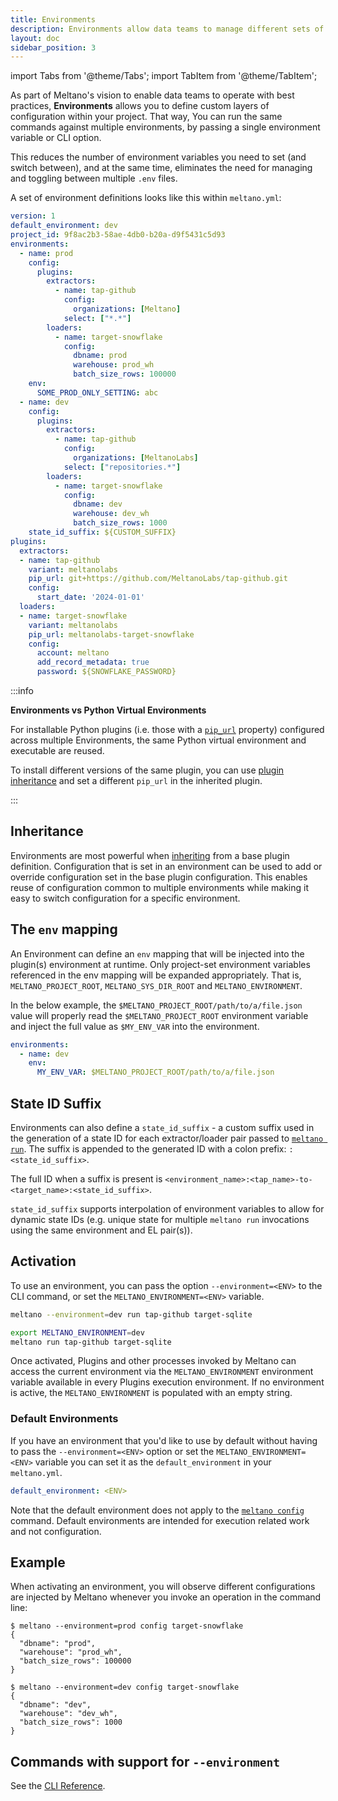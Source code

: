 ```yaml
---
title: Environments
description: Environments allow data teams to manage different sets of configurations for extractors, loaders and plugins.
layout: doc
sidebar_position: 3
---
```


import Tabs from '@theme/Tabs';
import TabItem from '@theme/TabItem';


As part of Meltano's vision to enable data teams to operate with best practices, **Environments** allows
you to define custom layers of configuration within your project. That way, You can run the same commands against multiple environments,
by passing a single environment variable or CLI option.

This reduces the number of environment variables you need to set (and switch between), and at the same time,
eliminates the need for managing and toggling between multiple `.env` files.

A set of environment definitions looks like this within `meltano.yml`:

```yaml
version: 1
default_environment: dev
project_id: 9f8ac2b3-58ae-4db0-b20a-d9f5431c5d93
environments:
  - name: prod
    config:
      plugins:
        extractors:
          - name: tap-github
            config:
              organizations: [Meltano]
            select: ["*.*"]
        loaders:
          - name: target-snowflake
            config:
              dbname: prod
              warehouse: prod_wh
              batch_size_rows: 100000
    env:
      SOME_PROD_ONLY_SETTING: abc
  - name: dev
    config:
      plugins:
        extractors:
          - name: tap-github
            config:
              organizations: [MeltanoLabs]
            select: ["repositories.*"]
        loaders:
          - name: target-snowflake
            config:
              dbname: dev
              warehouse: dev_wh
              batch_size_rows: 1000
    state_id_suffix: ${CUSTOM_SUFFIX}
plugins:
  extractors:
  - name: tap-github
    variant: meltanolabs
    pip_url: git+https://github.com/MeltanoLabs/tap-github.git
    config:
      start_date: '2024-01-01'
  loaders:
  - name: target-snowflake
    variant: meltanolabs
    pip_url: meltanolabs-target-snowflake
    config:
      account: meltano
      add_record_metadata: true
      password: ${SNOWFLAKE_PASSWORD}
```

:::info

  <p><strong>Environments vs Python Virtual Environments</strong></p>
  <p>For installable Python plugins (i.e. those with a <a href="/concepts/project/#plugins"><code>pip_url</code></a> property) configured across multiple Environments, the same Python virtual environment and executable are reused.</p>
  <p>To install different versions of the same plugin, you can use <a href="/concepts/plugins#plugin-inheritance">plugin inheritance</a> and set a different <code>pip_url</code> in the inherited plugin.</p>
:::

## Inheritance

Environments are most powerful when [inheriting](/concepts/plugins#plugin-inheritance) from a base plugin definition.
Configuration that is set in an environment can be used to add or override configuration set in the base plugin configuration.
This enables reuse of configuration common to multiple environments while making it easy to switch configuration for a specific environment.

## The `env` mapping

An Environment can define an `env` mapping that will be injected into the plugin(s) environment at runtime.
Only project-set environment variables referenced in the env mapping will be expanded appropriately.
That is, `MELTANO_PROJECT_ROOT`, `MELTANO_SYS_DIR_ROOT` and `MELTANO_ENVIRONMENT`.

In the below example, the `$MELTANO_PROJECT_ROOT/path/to/a/file.json` value will properly read the `$MELTANO_PROJECT_ROOT`
environment variable and inject the full value as `$MY_ENV_VAR` into the environment.

```yaml
environments:
  - name: dev
    env:
      MY_ENV_VAR: $MELTANO_PROJECT_ROOT/path/to/a/file.json
```

## State ID Suffix

Environments can also define a `state_id_suffix` - a custom suffix used in the generation of a state ID for each extractor/loader pair passed to [`meltano run`](/reference/command-line-interface#run).
The suffix is appended to the generated ID with a colon prefix: `:<state_id_suffix>`.

The full ID when a suffix is present is `<environment_name>:<tap_name>-to-<target_name>:<state_id_suffix>`.

`state_id_suffix` supports interpolation of environment variables to allow for dynamic state IDs (e.g. unique state for multiple `meltano run` invocations using the same environment and EL pair(s)).

## Activation

To use an environment, you can pass the option `--environment=<ENV>` to the CLI command, or set the `MELTANO_ENVIRONMENT=<ENV>` variable.

<Tabs className="meltano-tabs" queryString="meltano-tabs">
  <TabItem className="meltano-tab-content" value="command" label="command" default>

```bash
meltano --environment=dev run tap-github target-sqlite
```

  </TabItem>
  <TabItem className="meltano-tab-content" value="env" label="env" default>

```bash
export MELTANO_ENVIRONMENT=dev
meltano run tap-github target-sqlite
```

  </TabItem>
</Tabs>

Once activated, Plugins and other processes invoked by Meltano can access the current environment via the `MELTANO_ENVIRONMENT` environment variable available in every Plugins execution environment.
If no environment is active, the `MELTANO_ENVIRONMENT` is populated with an empty string.

### Default Environments

If you have an environment that you'd like to use by default without having to pass the `--environment=<ENV>` option or set the `MELTANO_ENVIRONMENT=<ENV>` variable you can set it as the `default_environment` in your `meltano.yml`.

```yaml
default_environment: <ENV>
```

Note that the default environment does not apply to the [`meltano config`](/reference/command-line-interface#using-config-with-environments) command.
Default environments are intended for execution related work and not configuration.

## Example

When activating an environment, you will observe different configurations are injected by Meltano
whenever you invoke an operation in the command line:

```console
$ meltano --environment=prod config target-snowflake
{
  "dbname": "prod",
  "warehouse": "prod_wh",
  "batch_size_rows": 100000
}
```

```console
$ meltano --environment=dev config target-snowflake
{
  "dbname": "dev",
  "warehouse": "dev_wh",
  "batch_size_rows": 1000
}
```

## Commands with support for `--environment`

See the [CLI Reference](/reference/command-line-interface#environment).
